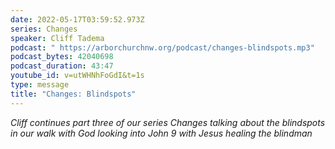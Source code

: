 ```yaml
---
date: 2022-05-17T03:59:52.973Z
series: Changes
speaker: Cliff Tadema
podcast: " https://arborchurchnw.org/podcast/changes-blindspots.mp3"
podcast_bytes: 42040698
podcast_duration: 43:47
youtube_id: v=utWHNhFoGdI&t=1s
type: message
title: "Changes: Blindspots"
---
```

*Cliff continues part three of our series Changes talking about the blindspots in our walk with God looking into John 9  with Jesus healing the blindman*